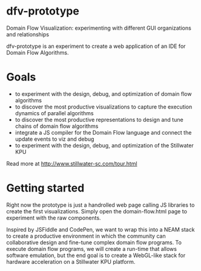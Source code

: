 dfv-prototype
=============

Domain Flow Visualization: experimenting with different GUI organizations and relationships


dfv-prototype is an experiment to create a web application of an IDE for Domain Flow Algorithms.

# Goals

+ to experiment with the design, debug, and optimization of domain flow algorithms
+ to discover the most productive visualizations to capture the execution dynamics of parallel algorithms
+ to discover the most productive representations to design and tune chains of domain flow algorithms
+ integrate a JS compiler for the Domain Flow language and connect the update events to viz and debug 
+ to experiment with the design, debug, and optimization of the Stillwater KPU

Read more at http://www.stillwater-sc.com/tour.html

# Getting started

Right now the prototype is just a handrolled web page calling JS libraries to create the first visualizations.
Simply open the domain-flow.html page to experiment with the raw components.

Inspired by JSFiddle and CodePen, we want to wrap this into a NEAM stack to create a productive environment in which
the community can collaborative design and fine-tune complex domain flow programs. To execute domain flow programs,
we will create a run-time that allows software emulation, but the end goal is to create a WebGL-like stack for
hardware acceleration on a Stillwater KPU platform.
